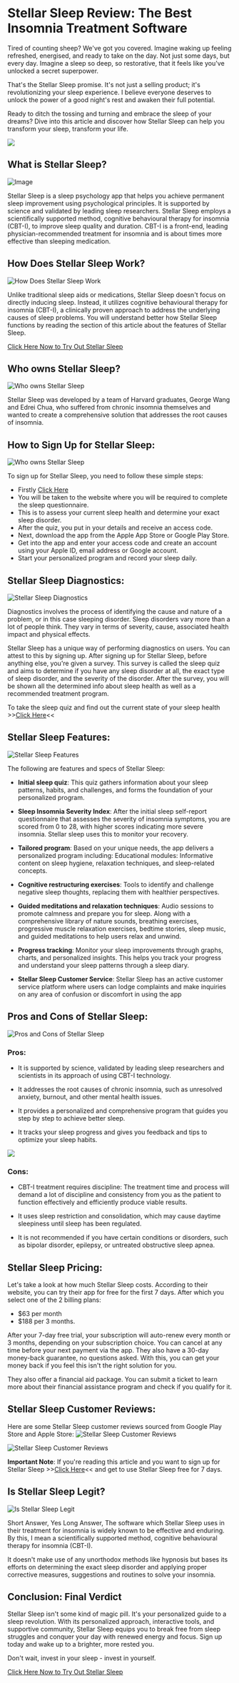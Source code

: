 # Stellar Sleep Review: The Best Insomnia Treatment Software

Tired of counting sheep? We've got you covered.
Imagine waking up feeling refreshed, energised, and ready to take on the day. Not just some days, but every day. Imagine a sleep so deep, so restorative, that it feels like you've unlocked a secret superpower.

That's the Stellar Sleep promise. It's not just a selling product; it's revolutionizing your sleep experience. I believe everyone deserves to unlock the power of a good night's rest and awaken their full potential.

Ready to ditch the tossing and turning and embrace the sleep of your dreams? Dive into this article and discover how Stellar Sleep can help you transform your sleep, transform your life.

<span style="font-family: helvetica, arial, sans-serif;"><a href="https://rebrand.ly/stellar-sleep-github"><img class="aligncenter loaded" src="https://i.imgur.com/XSo2dvH.png" data-lazy="true" /></a></span>

## What is Stellar Sleep?
![Image](https://github.com/user-attachments/assets/79181aaa-5f0d-4439-982b-9164bf3be1d5)

Stellar Sleep is a sleep psychology app that helps you achieve permanent sleep improvement using psychological principles. It is supported by science and validated by leading sleep researchers. Stellar Sleep employs a scientifically supported method, cognitive behavioural therapy for insomnia (CBT-I), to improve sleep quality and duration. CBT-I is a front-end, leading physician-recommended treatment for insomnia and is about times more effective than sleeping medication.

## How Does Stellar Sleep Work?
![How Does Stellar Sleep Work](https://github.com/user-attachments/assets/9d036ecd-e78e-40da-ab29-b37562853142)

Unlike traditional sleep aids or medications, Stellar Sleep doesn't focus on directly inducing sleep. Instead, it utilizes cognitive behavioural therapy for insomnia (CBT-I), a clinically proven approach to address the underlying causes of sleep problems.
You will understand better how Stellar Sleep functions by reading the section of this article about the features of Stellar Sleep.

[Click Here Now to Try Out Stellar Sleep](rebrand.ly/stellar-sleep-github)

## Who owns Stellar Sleep?
![Who owns Stellar Sleep](https://github.com/user-attachments/assets/3f1852fd-94b0-49e2-b62d-4a9e445cc0d9)

Stellar Sleep was developed by a team of Harvard graduates, George Wang and Edrei Chua, who suffered from chronic insomnia themselves and wanted to create a comprehensive solution that addresses the root causes of insomnia.

## How to Sign Up for Stellar Sleep:
![Who owns Stellar Sleep](https://github.com/user-attachments/assets/3f1852fd-94b0-49e2-b62d-4a9e445cc0d9)

To sign up for Stellar Sleep, you need to follow these simple steps:
+ Firstly [Click Here](rebrand.ly/stellar-sleep-github)
+ You will be taken to the website where you will be required to complete the sleep questionnaire.
+ This is to assess your current sleep health and determine your exact sleep disorder.
+ After the quiz, you put in your details and receive an access code.
+ Next, download the app from the Apple App Store or Google Play Store.
+ Get into the app and enter your access code and create an account using your Apple ID, email address or Google account.
+ Start your personalized program and record your sleep daily.

## Stellar Sleep Diagnostics:
![Stellar Sleep Diagnostics](https://github.com/user-attachments/assets/7ccf7cb2-f580-4c7d-b0de-8509f3074f5b)

Diagnostics involves the process of identifying the cause and nature of a problem, or in this case sleeping disorder. Sleep disorders vary more than a lot of people think. They vary in terms of severity, cause, associated health impact and physical effects.

Stellar Sleep has a unique way of performing diagnostics on users. You can attest to this by signing up. After signing up for Stellar Sleep, before anything else, you're given a survey. This survey is called the sleep quiz and aims to determine if you have any sleep disorder at all, the exact type of sleep disorder, and the severity of the disorder. After the survey, you will be shown all the determined info about sleep health as well as a recommended treatment program.

To take the sleep quiz and find out the current state of your sleep health >>[Click Here](rebrand.ly/stellar-sleep-github)<<

## Stellar Sleep Features:
![Stellar Sleep Features](https://github.com/user-attachments/assets/b16baa4c-1e47-4b50-b508-4816d9cd700f)

The following are features and specs of Stellar Sleep:

+ **Initial sleep quiz**: This quiz gathers information about your sleep patterns, habits, and challenges, and forms the foundation of your personalized program.

+ **Sleep Insomnia Severity Index**: After the initial sleep self-report questionnaire that assesses the severity of insomnia symptoms, you are scored from 0 to 28, with higher scores indicating more severe insomnia. Stellar sleep uses this to monitor your recovery.

+ **Tailored program**: Based on your unique needs, the app delivers a personalized program including:
Educational modules: Informative content on sleep hygiene, relaxation techniques, and sleep-related concepts.

+ **Cognitive restructuring exercises**: Tools to identify and challenge negative sleep thoughts, replacing them with healthier perspectives.

+ **Guided meditations and relaxation techniques**: Audio sessions to promote calmness and prepare you for sleep. Along with a comprehensive library of nature sounds, breathing exercises, progressive muscle relaxation exercises, bedtime stories, sleep music, and guided meditations to help users relax and unwind.

+ **Progress tracking**: Monitor your sleep improvements through graphs, charts, and personalized insights. This helps you track your progress and understand your sleep patterns through a sleep diary.

+ **Stellar Sleep Customer Service**: Stellar Sleep has an active customer service platform where users can lodge complaints and make inquiries on any area of confusion or discomfort in using the app

## Pros and Cons of Stellar Sleep:
![Pros and Cons of Stellar Sleep](https://github.com/user-attachments/assets/8475c1b0-e175-4485-a69b-d58aa93f0210)

### Pros:
+ It is supported by science, validated by leading sleep researchers and scientists in its approach of using CBT-I technology.

+ It addresses the root causes of chronic insomnia, such as unresolved anxiety, burnout, and other mental health issues.

+ It provides a personalized and comprehensive program that guides you step by step to achieve better sleep. 

+ It tracks your sleep progress and gives you feedback and tips to optimize your sleep habits.

<span style="font-family: helvetica, arial, sans-serif;"><a href="https://rebrand.ly/stellar-sleep-github"><img class="aligncenter loaded" src="https://i.imgur.com/XSo2dvH.png" data-lazy="true" /></a></span>

### Cons:
+ CBT-I treatment requires discipline: The treatment time and process will demand a lot of discipline and consistency from you as the patient to function effectively and efficiently produce viable results.
  
+ It uses sleep restriction and consolidation, which may cause daytime sleepiness until sleep has been regulated.
  
+ It is not recommended if you have certain conditions or disorders, such as bipolar disorder, epilepsy, or untreated obstructive sleep apnea.

## Stellar Sleep Pricing:
Let's take a look at how much Stellar Sleep costs.
According to their website, you can try their app for free for the first 7 days. After which you select one of the 2 billing plans:

+ $63 per month
+ $188 per 3 months.

After your 7-day free trial, your subscription will auto-renew every month or 3 months, depending on your subscription choice. You can cancel at any time before your next payment via the app. They also have a 30-day money-back guarantee, no questions asked. With this, you can get your money back if you feel this isn't the right solution for you.

They also offer a financial aid package. You can submit a ticket to learn more about their financial assistance program and check if you qualify for it.

## Stellar Sleep Customer Reviews:
Here are some Stellar Sleep customer reviews sourced from Google Play Store and Apple Store:
![Stellar Sleep Customer Reviews](https://github.com/user-attachments/assets/25bc7146-dd7a-4993-8233-c61b61f4626b)

![Stellar Sleep Customer Reviews](https://github.com/user-attachments/assets/01b8a22f-e572-4e4b-9750-b3e6d0149c19)

**Important Note**: If you're reading this article and you want to sign up for Stellar Sleep >>[Click Here](rebrand.ly/stellar-sleep-github)<< and get to use Stellar Sleep free for 7 days.

## Is Stellar Sleep Legit?
![Is Stellar Sleep Legit](https://github.com/user-attachments/assets/a50b6421-a483-49b9-b0ed-8c4ef9b5d749)

Short Answer, Yes
Long Answer, The software which Stellar Sleep uses in their treatment for insomnia is widely known to be effective and enduring. By this, I mean a scientifically supported method, cognitive behavioural therapy for insomnia (CBT-I). 

It doesn't make use of any unorthodox methods like hypnosis but bases its efforts on determining the exact sleep disorder and applying proper corrective measures, suggestions and routines to solve your insomnia.

## Conclusion: Final Verdict
Stellar Sleep isn't some kind of magic pill. It's your personalized guide to a sleep revolution. With its personalized approach, interactive tools, and supportive community, Stellar Sleep equips you to break free from sleep struggles and conquer your day with renewed energy and focus.
Sign up today and wake up to a brighter, more rested you.

Don't wait, invest in your sleep - invest in yourself.

[Click Here Now to Try Out Stellar Sleep](rebrand.ly/stellar-sleep-github)










